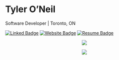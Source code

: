 # Tyler O’Neil

Software Developer | Toronto, ON  

<a href="https://linkedin.com/in/tyler-oneil-dev"><img src="https://custom-icon-badges.demolab.com/badge/LinkedIn-0A0A0A?style=for-the-badge&logo=linkedin-white&logoColor=fff" alt="Linked Badge"></a> 
<a href="https://tyleroneil.dev"><img src="https://img.shields.io/badge/Website-0A0A0A?style=for-the-badge&logo=react&logoColor=white" alt="Website Badge"></a> 
<a href="https://tyleroneil.dev/Tyler-Oneil-Resume.pdf"><img src="https://img.shields.io/badge/Resume-0A0A0A?style=for-the-badge&logo=readme&logoColor=fff" alt="Resume Badge"></a> 

<p align="center">
  <img src="https://skillicons.dev/icons?i=html,css,bootstrap,tailwind,js,ts,react,next,nodejs,expressjs,python,java,cs,bash,latex" />
</p>
<p align="center">
  <img src="https://skillicons.dev/icons?i=aws,azure,docker,postman,jenkins,vscode,neovim,git,linux,jest,mysql,postgres,mongodb,dotnet,spring" />
</p>
